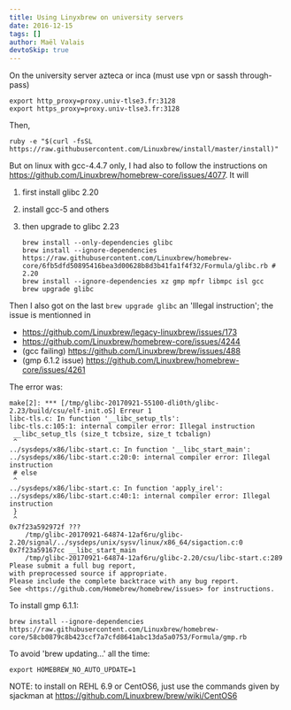 ```yaml
---
title: Using Linyxbrew on university servers
date: 2016-12-15
tags: []
author: Maël Valais
devtoSkip: true
---
```


On the university server azteca or inca (must use vpn or sassh through-pass)

    export http_proxy=proxy.univ-tlse3.fr:3128
    export https_proxy=proxy.univ-tlse3.fr:3128

Then,

    ruby -e "$(curl -fsSL https://raw.githubusercontent.com/Linuxbrew/install/master/install)"

But on linux with gcc-4.4.7 only, I had also to follow the instructions on <https://github.com/Linuxbrew/homebrew-core/issues/4077>. It will

1. first install glibc 2.20
2. install gcc-5 and others
3. then upgrade to glibc 2.23

   ```shell
   brew install --only-dependencies glibc
   brew install --ignore-dependencies https://raw.githubusercontent.com/Linuxbrew/homebrew-core/6fb5dfd50895416bea3d00628b8d3b41fa1f4f32/Formula/glibc.rb # 2.20
   brew install --ignore-dependencies xz gmp mpfr libmpc isl gcc
   brew upgrade glibc
   ```

Then I also got on the last `brew upgrade glibc` an 'Illegal instruction'; the issue is mentionned in

- <https://github.com/Linuxbrew/legacy-linuxbrew/issues/173>
- <https://github.com/Linuxbrew/homebrew-core/issues/4244>
- (gcc failing) <https://github.com/Linuxbrew/brew/issues/488>
- (gmp 6.1.2 issue) <https://github.com/Linuxbrew/homebrew-core/issues/4261>

The error was:

```plain
make[2]: *** [/tmp/glibc-20170921-55100-dli0th/glibc-2.23/build/csu/elf-init.oS] Erreur 1
libc-tls.c: In function '__libc_setup_tls':
libc-tls.c:105:1: internal compiler error: Illegal instruction
 __libc_setup_tls (size_t tcbsize, size_t tcbalign)
 ^
../sysdeps/x86/libc-start.c: In function '__libc_start_main':
../sysdeps/x86/libc-start.c:20:0: internal compiler error: Illegal instruction
 # else
 ^
../sysdeps/x86/libc-start.c: In function 'apply_irel':
../sysdeps/x86/libc-start.c:40:1: internal compiler error: Illegal instruction
 }
 ^
0x7f23a592972f ???
    /tmp/glibc-20170921-64874-12af6ru/glibc-2.20/signal/../sysdeps/unix/sysv/linux/x86_64/sigaction.c:0
0x7f23a59167cc __libc_start_main
    /tmp/glibc-20170921-64874-12af6ru/glibc-2.20/csu/libc-start.c:289
Please submit a full bug report,
with preprocessed source if appropriate.
Please include the complete backtrace with any bug report.
See <https://github.com/Homebrew/homebrew/issues> for instructions.
```

To install gmp 6.1.1:

    brew install --ignore-dependencies https://raw.githubusercontent.com/Linuxbrew/homebrew-core/58cb0879c8b423ccf7a7cfd8641abc13da5a0753/Formula/gmp.rb

To avoid 'brew updating...' all the time:

    export HOMEBREW_NO_AUTO_UPDATE=1

NOTE: to install on REHL 6.9 or CentOS6, just use the commands given by sjackman at <https://github.com/Linuxbrew/brew/wiki/CentOS6>
